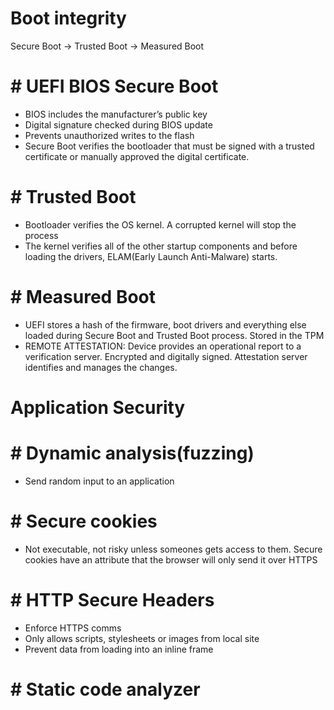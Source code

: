 # Boot integrity

Secure Boot → Trusted Boot → Measured Boot

# # UEFI BIOS Secure Boot

- BIOS includes the manufacturer’s public key
- Digital signature checked during  BIOS update
- Prevents unauthorized writes to the flash
- Secure Boot verifies the bootloader that must be signed with a trusted certificate or manually approved the digital certificate.
# # Trusted Boot
- Bootloader verifies the OS kernel. A  corrupted kernel will stop the process
- The kernel verifies all of the other startup components and before loading the drivers, ELAM(Early Launch Anti-Malware) starts.
# # Measured Boot
- UEFI stores a hash of the firmware, boot drivers and everything else loaded during Secure Boot and Trusted Boot process. Stored in the TPM 
- REMOTE ATTESTATION: Device provides an operational report to a verification server. Encrypted and digitally signed. Attestation server identifies and manages the changes.


# Application Security
# # Dynamic analysis(fuzzing)
- Send random input to an application
# # Secure cookies
- Not executable, not risky unless someones gets access to them. Secure cookies have an attribute that the browser will only send it over HTTPS
# # HTTP Secure Headers
- Enforce HTTPS comms
- Only allows scripts, stylesheets or images from local site
- Prevent data from loading into an inline frame 
# # Static code analyzer

